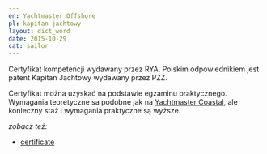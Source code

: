 ```yaml
---
en: Yachtmaster Offshore
pl: kapitan jachtowy
layout: dict_word
date: 2015-10-29
cat: sailor
---
```


Certyfikat kompetencji wydawany przez RYA. Polskim odpowiednikiem jest patent Kapitan Jachtowy wydawany przez PZŻ.

Certyfikat można uzyskać na podstawie egzaminu praktycznego.  
Wymagania teoretyczne sa podobne jak na [Yachtmaster Coastal](/dict/d/yachtmaster-coastal/), ale konieczny staż 
i wymagania praktyczne są wyższe.

*zobacz też:*

* [certificate](/dict/c/certificate/)

